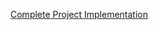 [Complete Project Implementation](https://code.likeagirl.io/a-complete-guide-to-build-test-and-deploy-a-spring-boot-application-8326f2434f26)